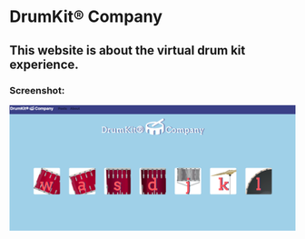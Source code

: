# DrumKit® Company
## This website is about the virtual drum kit experience.

### Screenshot:

<div align="center">
  <img src="screenshots/drumkitcompany.png">
  </div>
